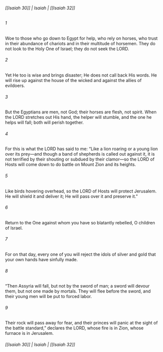 ###### [[Isaiah 30]] | Isaiah | [[Isaiah 32]]

###### 1
Woe to those who go down to Egypt for help, who rely on horses, who trust in their abundance of chariots and in their multitude of horsemen. They do not look to the Holy One of Israel; they do not seek the LORD.
###### 2
Yet He too is wise and brings disaster; He does not call back His words. He will rise up against the house of the wicked and against the allies of evildoers.
###### 3
But the Egyptians are men, not God; their horses are flesh, not spirit. When the LORD stretches out His hand, the helper will stumble, and the one he helps will fall; both will perish together.
###### 4
For this is what the LORD has said to me: “Like a lion roaring or a young lion over its prey—and though a band of shepherds is called out against it, it is not terrified by their shouting or subdued by their clamor—so the LORD of Hosts will come down to do battle on Mount Zion and its heights.
###### 5
Like birds hovering overhead, so the LORD of Hosts will protect Jerusalem. He will shield it and deliver it; He will pass over it and preserve it.”
###### 6
Return to the One against whom you have so blatantly rebelled, O children of Israel.
###### 7
For on that day, every one of you will reject the idols of silver and gold that your own hands have sinfully made.
###### 8
“Then Assyria will fall, but not by the sword of man; a sword will devour them, but not one made by mortals. They will flee before the sword, and their young men will be put to forced labor.
###### 9
Their rock will pass away for fear, and their princes will panic at the sight of the battle standard,” declares the LORD, whose fire is in Zion, whose furnace is in Jerusalem.

###### [[Isaiah 30]] | Isaiah | [[Isaiah 32]]
